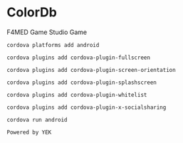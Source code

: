 # ColorDb
F4MED Game Studio Game


`cordova platforms add android`

`cordova plugins add cordova-plugin-fullscreen`

`cordova plugins add cordova-plugin-screen-orientation`

`cordova plugins add cordova-plugin-splashscreen`

`cordova plugins add cordova-plugin-whitelist`

`cordova plugins add cordova-plugin-x-socialsharing`

`cordova run android`

```javascript
Powered by YEK
```
